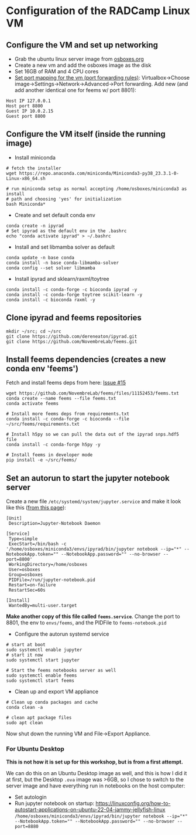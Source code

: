 # Configuration of the RADCamp Linux VM

## Configure the VM and set up networking
* Grab the ubuntu linux server image from [osboxes.org](https://www.osboxes.org/virtualbox-images/)
* Create a new vm and add the osboxes image as the disk
 * Set 16GB of RAM and 4 CPU cores
* [Set port mapping for the vm (port forwarding rules)](https://serverfault.com/questions/908615/virtualbox-and-windows-10-cant-connect-to-a-server-hosted-on-virtualbox): Virtualbox->Choose image->Settings->Network->Advanced->Port forwarding.
Add new (and add another identical one for feems w/ port 8801):

```
Host IP 127.0.0.1
Host port 8800
Guest IP 10.0.2.15
Guest port 8800
```

## Configure the VM itself (inside the running image)
* Install miniconda

```
# fetch the installer
wget https://repo.anaconda.com/miniconda/Miniconda3-py38_23.3.1-0-Linux-x86_64.sh

# run miniconda setup as normal accepting /home/osboxes/miniconda3 as install
# path and choosing 'yes' for initialization
bash Miniconda*
```

* Create and set default conda env

```
conda create -n ipyrad
# Set ipyrad as the default env in the .bashrc
echo "conda activate ipyrad" > ~/.bashrc
```

* Install and set libmamba solver as default

```
conda update -n base conda
conda install -n base conda-libmamba-solver
conda config --set solver libmamba
```

* Install ipyrad and sklearn/raxml/toytree

```
conda install -c conda-forge -c bioconda ipyrad -y
conda install -c conda-forge toytree scikit-learn -y
conda install -c bioconda raxml -y
```

## Clone ipyrad and feems repositories
```
mkdir ~/src; cd ~/src
git clone https://github.com/dereneaton/ipyrad.git
git clone https://github.com/NovembreLab/feems.git
```

## Install feems dependencies (creates a new conda env 'feems')
Fetch and install feems deps from here: [Issue #15](https://github.com/NovembreLab/feems/issues/15)
```
wget https://github.com/NovembreLab/feems/files/11152453/feems.txt
conda create --name feems --file feems.txt
conda activate feems

# Install more feems deps from requirements.txt
conda install -c conda-forge -c bioconda --file ~/src/feems/requirements.txt

# Install h5py so we can pull the data out of the ipyrad snps.hdf5 file
conda install -c conda-forge h5py -y

# Install feems in developer mode
pip install -e ~/src/feems/
```

## Set an autorun to start the jupyter notebook server

Create a new file `/etc/systemd/system/jupyter.service` and make it look like
this ([from this page](https://towardsdatascience.com/run-jupyter-notebook-as-a-background-service-on-ubuntu-c5d6298ed1e)):
```
[Unit]
 Description=Jupyter-Notebook Daemon

[Service]
 Type=simple
 ExecStart=/bin/bash -c '/home/osboxes/miniconda3/envs/ipyrad/bin/jupyter notebook --ip="*" --NotebookApp.token="" --NotebookApp.password="" --no-browser --port=8800'
 WorkingDirectory=/home/osboxes
 User=osboxes
 Group=osboxes
 PIDFile=/run/jupyter-notebook.pid
 Restart=on-failure
 RestartSec=60s

[Install]
 WantedBy=multi-user.target
```

**Make another copy of this file called `feems.service`**. Change the port to
8801, the env to `envs/feems`, and the PIDFile to `feems-notebook.pid`


* Configure the autorun systemd service

```
# start at boot
sudo systemctl enable jupyter
# start it now
sudo systemctl start jupyter

# Start the feems notebooks server as well
sudo systemctl enable feems 
sudo systemctl start feems
```

* Clean up and export VM appliance

```
# Clean up conda packages and cache
conda clean -a

# clean apt package files
sudo apt clean
```

Now shut down the running VM and File->Export Appliance.

### For Ubuntu Desktop
**This is not how it is set up for this workshop, but is from a first attempt.**

We can do this on an Ubuntu Desktop image as well, and this is how I did it
at first, but the Desktop `.ova` image was >6GB, so I chose to switch to the
server image and have everything run in notebooks on the host computer:
* Set autologin
* Run jupyter notebook on startup:
https://linuxconfig.org/how-to-autostart-applications-on-ubuntu-22-04-jammy-jellyfish-linux
`/home/osboxes/miniconda3/envs/ipyrad/bin/jupyter notebook --ip="*" --NotebookApp.token="" --NotebookApp.password="" --no-browser --port=8880`


